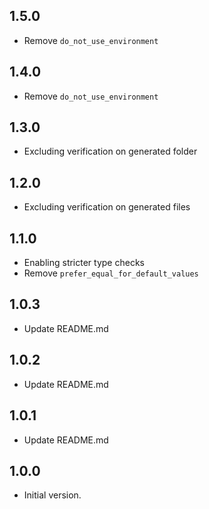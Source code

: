 ## 1.5.0
- Remove `do_not_use_environment`

## 1.4.0
- Remove `do_not_use_environment`

## 1.3.0
- Excluding verification on generated folder
## 1.2.0
- Excluding verification on generated files

## 1.1.0
- Enabling stricter type checks
- Remove `prefer_equal_for_default_values`
## 1.0.3

- Update README.md

## 1.0.2

- Update README.md

## 1.0.1

- Update README.md

## 1.0.0

- Initial version.
